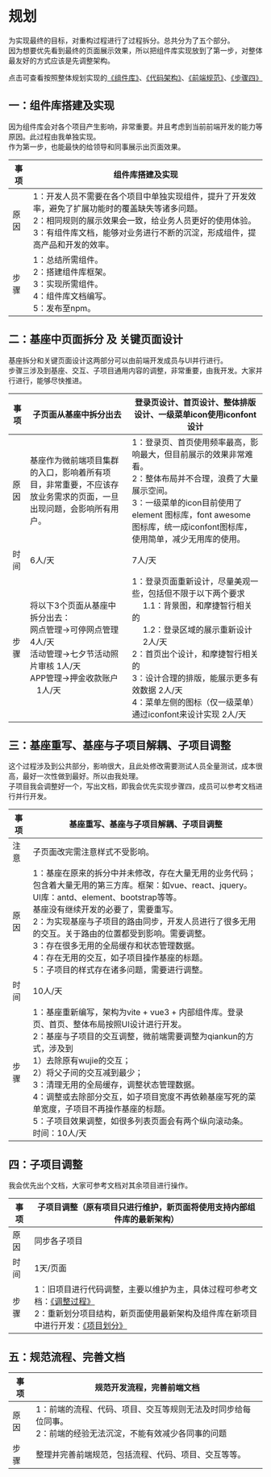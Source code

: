 # 规划

为实现最终的目标，对重构过程进行了过程拆分。总共分为了五个部分。<br />
因为想要优先看到最终的页面展示效果，所以把组件库实现放到了第一步，对整体最友好的方式应该是先调整架构。

点击可查看按照整体规划实现的<a href="#/restructure/component" target="_blank">《组件库》</a>、<a href="#/restructure/framework" target="_blank">《代码架构》</a>、<a href="#/restructure/rule" target="_blank">《前端规范》</a>、<a href="#/step4" target="_blank">《步骤四》</a>

## 一：组件库搭建及实现

因为组件库会对各个项目产生影响，非常重要。并且考虑到当前前端开发的能力等原因。此过程由我单独实现。<br />
作为第一步，也能最快的给领导和同事展示出页面效果。

|  事项  | 组件库搭建及实现                                                                                                                           |
| --- |------------------------------------------------------------------------------------------------------------------------------------|
|  原因  | 1：开发人员不需要在各个项目中单独实现组件，提升了开发效率，避免了扩展功能时的覆盖缺失等诸多问题。 <br />2：相同规则的展示效果会一致，给业务人员更好的使用体验。 <br /> 3：有组件库文档，能够对业务进行不断的沉淀，形成组件，提高产品和开发的效率。 |
|  步骤  | 1：总结所需组件。<br /> 2：搭建组件库框架。<br /> 3：实现所需组件。<br /> 4：组件库文档编写。<br /> 5：发布至npm。                                                        |


## 二：基座中页面拆分 及 关键页面设计

基座拆分和关键页面设计这两部分可以由前端开发成员与UI并行进行。<br />步骤三涉及到基座、交互、子项目通用内容的调整，非常重要，由我开发。大家并行进行，能够尽快推进。

|  事项  | **子页面从基座中拆分出去**                                                                                    | **登录页设计、首页设计、整体排版设计、一级菜单icon使用iconfont设计**                                                                                                                                                                     |
| --- |----------------------------------------------------------------------------------------------------|----------------------------------------------------------------------------------------------------------------------------------------------------------------------------------------------------------------|
|  原因  | 基座作为微前端项目集群的入口，影响着所有项目，非常重要，不应该存放业务需求的页面，一旦出现问题，会影响所有用户。  | 1：登录页、首页使用频率最高，影响最大，但目前展示的效果非常难看。<br />2：整体布局并不合理，浪费了大量展示空间。<br /> 3：一级菜单的icon目前使用了element 图标库，font awesome图标库，统一成iconfont图标库，使用简单，减少无用库的使用。                                                                   |
|  时间  | 6人/天                                                                                               | 7人/天                                                                                                                                                                                                           |
|  步骤  | 将以下3个页面从基座中拆分出去： <br/> 网点管理→可停网点管理   4人/天 <br/>    活动管理→七夕节活动照片审核 1人/天 <br/> APP管理→押金收款账户       1人/天 | 1：登录页面重新设计，尽量美观一些，包括但不限于以下两个要求 <br />       1.1：背景图，和摩捷智行相关的 <br />        1.2：登录区域的展示重新设计        2人/天  <br /> 2：首页出个设计，和摩捷智行相关的 <br /> 3：设计合理的排版，能展示更多有效数据 2人/天 <br /> 4：菜单左侧的图标（仅一级菜单）通过iconfont来设计实现   2人/天 |

## 三：基座重写、基座与子项目解耦、子项目调整

这个过程涉及到公共部分，影响很大，且此处修改需要测试人员全量测试，成本很高，最好一次性做到最好。所以由我处理。<br />
子项目我会调整好一个，写出文档，即我会优先实现步骤四，成员可以参考文档进行并行开发。

|  事项  | 基座重写、基座与子项目解耦、子项目调整                                                                                                                                                                                                                                                                  |
| --- |--------------------------------------------------------------------------------------------------------------------------------------------------------------------------------------------------------------------------------------------------------------------------------------|
|  注意  | 子页面改完需注意样式不受影响。                                                                                                                                                                                                                                                                      |
|  原因  | 1：基座在原来的拆分中并未修改，存在大量无用的业务代码；<br />包含着大量无用的第三方库。框架：如vue、react、jquery。UI库：antd、element、bootstrap等等。<br />基座没有继续开发的必要了，需要重写。 <br /> 2：为实现基座与子项目的路由同步，开发人员进行了很多无用的交互。关于路由的位置都受到影响。需要调整。<br /> 3：存在很多无用的全局缓存和状态管理数据。<br /> 4：存在无用的交互，如子项目操作基座的标题。 <br /> 5：子项目的样式存在诸多问题，需要进行调整。           |
|  时间  | 10人/天                                                                                                                                                                                                                                                                                |
|  步骤  | 1：基座重新编写，架构为vite + vue3 + 内部组件库。登录页、首页、整体布局按照UI设计进行开发。<br /> 2：基座与子项目的交互调整，微前端需要调整为qiankun的方式，涉及到 <br /> 1）去除原有wujie的交互； <br /> 2）将父子间的交互减到最少； <br /> 3：清理无用的全局缓存，调整状态管理数据。 <br />  4：调整或去除部分交互，如子项目宽度不再依赖基座写死的菜单宽度，子项目不再操作基座的标题。<br /> 5：子项目效果调整，如很多列表页面会有两个纵向滚动条。 <br />  时间：10人/天 |

## 四：子项目调整

我会优先出个文档，大家可参考文档对其余项目进行操作。

|  事项  | 子项目调整（原有项目只进行维护，新页面将使用支持内部组件库的最新架构）                                                                                                                                |
| --- |--------------------------------------------------------------------------------------------------------------------------------------------------------------------|
|  原因  | 同步各子项目                                                                                                                                                             |
|  时间  | 1天/页面                                                                                                                                                              |
|  步骤  | 1：旧项目进行代码调整，主要以维护为主，具体过程可参考文档：<a href="#/step4" target="_blank">《调整过程》</a> <br /> 2：重新划分项目结构，新页面使用最新架构及组件库在新项目中进行开发：<a href="#/restructure/framework" target="_blank">《项目划分》</a> |

## 五：规范流程、完善文档

|  事项  |  规范开发流程，完善前端文档  |
| --- | --- |
|  原因  |  1：前端的流程、代码、项目、交互等规则无法及时同步给每位同事。<br /> 2：前端的经验无法沉淀，不能有效减少各同事的问题  |
|  步骤  |  整理并完善前端规范，包括流程、代码、项目、交互等等。 |